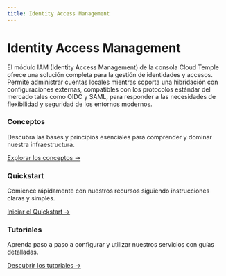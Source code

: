 ```yaml
---
title: Identity Access Management
---
```


# Identity Access Management

El módulo IAM (Identity Access Management) de la consola Cloud Temple ofrece una solución completa para la gestión de identidades y accesos.
Permite administrar cuentas locales mientras soporta una hibridación con configuraciones externas, compatibles con los protocolos estándar del mercado tales como OIDC y SAML, para responder a las necesidades de flexibilidad y seguridad de los entornos modernos.

<div class="card-grid">
  <div class="card">
    <h3>Conceptos</h3>
    <p>Descubra las bases y principios esenciales para comprender y dominar nuestra infraestructura.</p>
    <a href="concepts" class="card-link">Explorar los conceptos &rarr;</a>
  </div>
  <div class="card">
    <h3>Quickstart</h3>
    <p>Comience rápidamente con nuestros recursos siguiendo instrucciones claras y simples.</p>
    <a href="quickstart" class="card-link">Iniciar el Quickstart &rarr;</a>
  </div>
    <div class="card">
    <h3>Tutoriales</h3>
    <p>Aprenda paso a paso a configurar y utilizar nuestros servicios con guías detalladas.</p>
    <a href="tutorials" class="card-link">Descubrir los tutoriales &rarr;</a>
  </div>
</div>